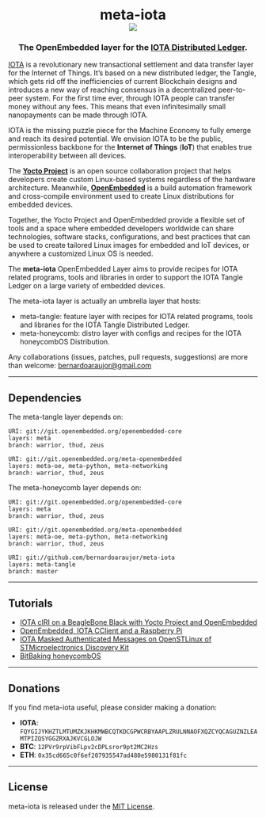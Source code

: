 <h1 align="center">
  <br>
  meta-iota <br>
  <img src="https://github.com/bernardoaraujor/meta-iota/raw/master/meta-iota.png">
  <br>
</h1>
<h3 align="center">
The OpenEmbedded layer for the <a href="https://www.iota.org/" target="_blank">IOTA Distributed Ledger</a>.
</h3>

[IOTA](https://www.iota.org/) is a revolutionary new transactional settlement and data transfer layer for the Internet of Things. It’s based on a new distributed ledger, the Tangle, which gets rid off the inefficiencies of current Blockchain designs and introduces a new way of reaching consensus in a decentralized peer-to-peer system. For the first time ever, through IOTA people can transfer money without any fees. This means that even infinitesimally small nanopayments can be made through IOTA.

IOTA is the missing puzzle piece for the Machine Economy to fully emerge and reach its desired potential. We envision IOTA to be the public, permissionless backbone for the **Internet of Things** (**IoT**) that enables true interoperability between all devices.

The [**Yocto Project**](https://www.yoctoproject.org/) is an open source collaboration project that helps developers create custom Linux-based systems regardless of the hardware architecture. Meanwhile, [**OpenEmbedded**](http://www.openembedded.org/wiki/Main_Page) is a build automation framework and cross-compile environment used to create Linux distributions for embedded devices.

Together, the Yocto Project and OpenEmbedded provide a flexible set of tools and a space where embedded developers worldwide can share technologies, software stacks, configurations, and best practices that can be used to create tailored Linux images for embedded and IoT devices, or anywhere a customized Linux OS is needed. 

The **meta-iota** OpenEmbedded Layer aims to provide recipes for IOTA related programs, tools and libraries in order to support the IOTA Tangle Ledger on a large variety of embedded devices.

The meta-iota layer is actually an umbrella layer that hosts:
 - meta-tangle: feature layer with recipes for IOTA related programs, tools and libraries for the IOTA Tangle Distributed Ledger.
 - meta-honeycomb: distro layer with configs and recipes for the IOTA honeycombOS Distribution.

Any collaborations (issues, patches, pull requests, suggestions) are more than welcome: <bernardoaraujor@gmail.com>

---
## Dependencies

The meta-tangle layer depends on:

	URI: git://git.openembedded.org/openembedded-core
	layers: meta
	branch: warrior, thud, zeus

	URI: git://git.openembedded.org/meta-openembedded
	layers: meta-oe, meta-python, meta-networking
	branch: warrior, thud, zeus
	
The meta-honeycomb layer depends on:

	URI: git://git.openembedded.org/openembedded-core
	layers: meta
	branch: warrior, thud, zeus

	URI: git://git.openembedded.org/meta-openembedded
	layers: meta-oe, meta-python, meta-networking
	branch: warrior, thud, zeus

	URI: git://github.com/bernardoaraujor/meta-iota
	layers: meta-tangle
	branch: master
---
## Tutorials

 - [IOTA cIRI on a BeagleBone Black with Yocto Project and OpenEmbedded](https://medium.com/@bernardoaraujor/iota-ciri-on-a-beaglebone-black-with-yocto-project-and-openembedded-6dd5b1379a60)
 - [OpenEmbedded, IOTA CClient and a Raspberry Pi](https://medium.com/@bernardoaraujor/openembedded-iota-cclient-and-a-raspberry-pi-5a614549e76)
 - [IOTA Masked Authenticated Messages on OpenSTLinux of STMicroelectronics Discovery Kit](https://medium.com/@bernardoaraujor/iota-masked-authenticated-messages-on-openstlinux-of-stmicroelectronics-discovery-kit-929d0fd45f7a)
 - [BitBaking honeycombOS](https://github.com/bernardoaraujor/meta-iota/wiki/BitBaking-honeycombOS)

---
## Donations
If you find meta-iota useful, please consider making a donation:

 - **IOTA**: `FQYGIJYKHZTLMTUMZKJKHKMWBCQTKDCGPWCRBYAAPLZRULNNAOFXQZCYQCAGUZNZLEAMTPIZQSYGGZRXAJKVCGLOJW`
 - **BTC**: `12PVr9rpVibFLpv2cDPLsror9pt2MC2Hzs`
 - **ETH**: `0x35cd665c0f6ef207935547ad480e5980131f81fc`

---
## License

meta-iota is released under the [MIT License](https://github.com/bernardoaraujor/meta-iota/blob/master/COPYING.MIT).
